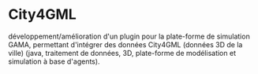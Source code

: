 # City4GML
développement/amélioration d'un plugin pour la plate-forme de simulation GAMA, permettant d'intégrer des données City4GML (données 3D de la ville) (java, traitement de données, 3D, plate-forme de modélisation et simulation à base d'agents).
